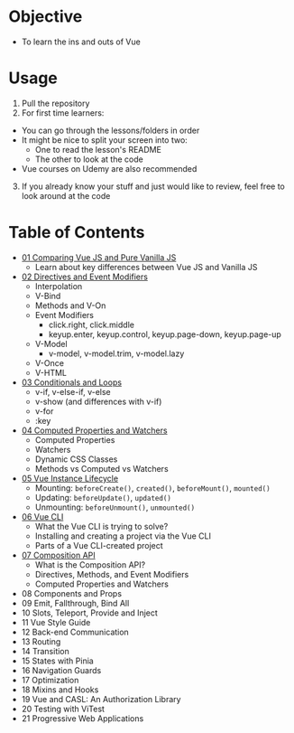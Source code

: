 # Objective
- To learn the ins and outs of Vue

# Usage
1. Pull the repository
2. For first time learners:
- You can go through the lessons/folders in order
- It might be nice to split your screen into two:
    - One to read the lesson's README
    - The other to look at the code
- Vue courses on Udemy are also recommended

3. If you already know your stuff and just would like to review, feel free to look around at the code

# Table of Contents
- [01 Comparing Vue JS and Pure Vanilla JS](./01-vue-vs-vanilla-js/)
  - Learn about key differences between Vue JS and Vanilla JS
- [02 Directives and Event Modifiers](./02-directives/)
  - Interpolation
  - V-Bind
  - Methods and V-On
  - Event Modifiers
    - click.right, click.middle
    - keyup.enter, keyup.control, keyup.page-down, keyup.page-up
  - V-Model
    - v-model, v-model.trim, v-model.lazy
  - V-Once
  - V-HTML
- [03 Conditionals and Loops](./03-conditionals-loops/)
  - v-if, v-else-if, v-else
  - v-show (and differences with v-if)
  - v-for
  - :key
- [04 Computed Properties and Watchers](./04-computed-watcher/)
  - Computed Properties
  - Watchers
  - Dynamic CSS Classes
  - Methods vs Computed vs Watchers
- [05 Vue Instance Lifecycle](./05-lifecycle/)
  - Mounting: `beforeCreate()`, `created()`, `beforeMount()`, `mounted()`
  - Updating: `beforeUpdate()`, `updated()`
  - Unmounting: `beforeUnmount()`, `unmounted()`
- [06 Vue CLI](./06-vue-cli/)
  - What the Vue CLI is trying to solve?
  - Installing and creating a project via the Vue CLI
  - Parts of a Vue CLI-created project
- [07 Composition API](./07-composition-api/)
  - What is the Composition API?
  - Directives, Methods, and Event Modifiers
  - Computed Properties and Watchers
- 08 Components and Props
- 09 Emit, Fallthrough, Bind All
- 10 Slots, Teleport, Provide and Inject
- 11 Vue Style Guide
- 12 Back-end Communication
- 13 Routing
- 14 Transition
- 15 States with Pinia
- 16 Navigation Guards
- 17 Optimization
- 18 Mixins and Hooks
- 19 Vue and CASL: An Authorization Library
- 20 Testing with ViTest
- 21 Progressive Web Applications
